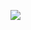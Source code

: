 ![](https://www.plantuml.com/plantuml/png/HSv1JeP03CNnVK_nbd05M8Y96zV60ump3sY43fbM4sul6kAtR7vDtd_oI2s-zar2OoEUS-YtneaNJKjBEqJ-FaI6TsT3FMYEdUvf8JmtqaRScDTQdOv23xKKMcqKqHdTgqC3Cra-KlvywX4h3Tr9xmKOtcZbNqVXvaHdzM7tu4LMTFvjgeTCrt6L_m00)

